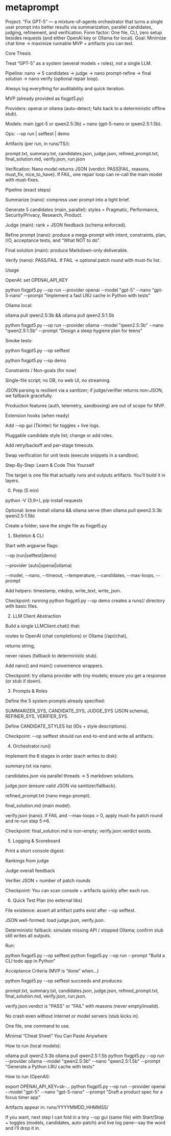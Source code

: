 # metaprompt
Project: “Fix GPT-5” — a mixture-of-agents orchestrator that turns a single user prompt into better results via summarization, parallel candidates, judging, refinement, and verification.
Form factor: One file, CLI, zero setup besides requests (and either OpenAI key or Ollama for local).
Goal: Minimize chat time → maximize runnable MVP + artifacts you can test.

Core Thesis

Treat “GPT-5” as a system (several models + roles), not a single LLM.

Pipeline: nano → 5 candidates → judge → nano prompt-refine → final solution → nano verify (optional repair loop).

Always log everything for auditability and quick iteration.

MVP (already provided as fixgpt5.py)

Providers: openai or ollama (auto-detect; falls back to a deterministic offline stub).

Models: main (gpt-5 or qwen2.5:3b) + nano (gpt-5-nano or qwen2.5:1.5b).

Ops: --op run | selftest | demo

Artifacts (per run, in runs/TS/):

prompt.txt, summary.txt, candidates.json, judge.json, refined_prompt.txt, final_solution.md, verify.json, run.json

Verification: Nano model returns JSON {verdict: PASS|FAIL, reasons, must_fix, nice_to_have}. If FAIL, one repair loop can re-call the main model with must-fixes.

Pipeline (exact steps)

Summarize (nano): compress user prompt into a tight brief.

Generate 5 candidates (main, parallel): styles = Pragmatic, Performance, Security/Privacy, Research, Product.

Judge (main): rank + JSON feedback (schema enforced).

Refine prompt (nano): produce a mega-prompt with intent, constraints, plan, I/O, acceptance tests, and “What NOT to do”.

Final solution (main): produce Markdown-only deliverable.

Verify (nano): PASS/FAIL. If FAIL → optional patch round with must-fix list.

Usage

OpenAI: set OPENAI_API_KEY

python fixgpt5.py --op run --provider openai --model "gpt-5" --nano "gpt-5-nano" --prompt "Implement a fast LRU cache in Python with tests"

Ollama local:

ollama pull qwen2.5:3b && ollama pull qwen2.5:1.5b

python fixgpt5.py --op run --provider ollama --model "qwen2.5:3b" --nano "qwen2.5:1.5b" --prompt "Design a sleep hygiene plan for teens"

Smoke tests:

python fixgpt5.py --op selftest

python fixgpt5.py --op demo

Constraints / Non-goals (for now)

Single-file script; no DB, no web UI, no streaming.

JSON parsing is resilient via a sanitizer; if judge/verifier returns non-JSON, we fallback gracefully.

Production features (auth, telemetry, sandboxing) are out of scope for MVP.

Extension hooks (when ready)

Add --op gui (Tkinter) for toggles + live logs.

Pluggable candidate style list; change or add roles.

Add retry/backoff and per-stage timeouts.

Swap verification for unit tests (execute snippets in a sandbox).

Step-By-Step: Learn & Code This Yourself

The target is one file that actually runs and outputs artifacts. You’ll build it in layers.

0) Prep (5 min)

python -V (3.9+), pip install requests

Optional: brew install ollama && ollama serve (then ollama pull qwen2.5:3b qwen2.5:1.5b)

Create a folder; save the single file as fixgpt5.py

1) Skeleton & CLI

Start with argparse flags:

--op (run|selftest|demo)

--provider (auto|openai|ollama)

--model, --nano, --timeout, --temperature, --candidates, --max-loops, --prompt

Add helpers: timestamp, mkdirp, write_text, write_json.

Checkpoint: running python fixgpt5.py --op demo creates a runs/<TS>/ directory with basic files.

2) LLM Client Abstraction

Build a single LLMClient.chat() that:

routes to OpenAI (chat completions) or Ollama (/api/chat),

returns string,

never raises (fallback to deterministic stub).

Add nano() and main() convenience wrappers.

Checkpoint: try ollama provider with tiny models; ensure you get a response (or stub if down).

3) Prompts & Roles

Define the 5 system prompts already specified:

SUMMARIZER_SYS, CANDIDATE_SYS, JUDGE_SYS (JSON schema), REFINER_SYS, VERIFIER_SYS.

Define CANDIDATE_STYLES list (IDs + style descriptions).

Checkpoint: --op selftest should run end-to-end and write all artifacts.

4) Orchestrator.run()

Implement the 6 stages in order (each writes to disk):

summary.txt via nano.

candidates.json via parallel threads → 5 markdown solutions.

judge.json (ensure valid JSON via sanitizer/fallback).

refined_prompt.txt (nano mega-prompt).

final_solution.md (main model).

verify.json (nano). If FAIL and --max-loops > 0, apply must-fix patch round and re-run step 5→6.

Checkpoint: final_solution.md is non-empty; verify.json.verdict exists.

5) Logging & Scoreboard

Print a short console digest:

Rankings from judge

Judge overall feedback

Verifier JSON + number of patch rounds

Checkpoint: You can scan console + artifacts quickly after each run.

6) Quick Test Plan (no external libs)

File existence: assert all artifact paths exist after --op selftest.

JSON well-formed: load judge.json, verify.json.

Deterministic fallback: simulate missing API / stopped Ollama; confirm stub still writes all outputs.

Run:

python fixgpt5.py --op selftest
python fixgpt5.py --op run --prompt "Build a CLI todo app in Python"

Acceptance Criteria (MVP is “done” when…)

python fixgpt5.py --op selftest succeeds and produces:

prompt.txt, summary.txt, candidates.json, judge.json, refined_prompt.txt, final_solution.md, verify.json, run.json.

verify.json.verdict is "PASS" or "FAIL" with reasons (never empty/invalid).

No crash even without internet or model servers (stub kicks in).

One file, one command to use.

Minimal “Cheat Sheet” You Can Paste Anywhere

How to run (local models):

ollama pull qwen2.5:3b
ollama pull qwen2.5:1.5b
python fixgpt5.py --op run --provider ollama --model "qwen2.5:3b" --nano "qwen2.5:1.5b" --prompt "Generate a Python LRU cache with tests"


How to run (OpenAI):

export OPENAI_API_KEY=sk-...
python fixgpt5.py --op run --provider openai --model "gpt-5" --nano "gpt-5-nano" --prompt "Draft a product spec for a focus timer app"


Artifacts appear in: runs/YYYYMMDD_HHMMSS/

If you want, next step I can fold in a tiny --op gui (same file) with Start/Stop + toggles (models, candidates, auto-patch) and live log pane—say the word and I’ll drop it in.
